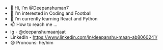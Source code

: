 - 👋 Hi, I’m @Deepanshuman7
- 👀 I’m interested in Coding and Football
- 🌱 I’m currently learning React and Python
- 📫 How to reach me ...
- ig - @deepanshumaanjaat
- LinkedIn - https://www.linkedin.com/in/deepanshu-maan-ab8060241/
- 😄 Pronouns: he/him

<!---
Deepanshuman7/Deepanshuman7 is a ✨ special ✨ repository because its `README.md` (this file) appears on your GitHub profile.
You can click the Preview link to take a look at your changes.
--->
